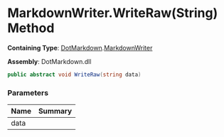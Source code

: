 # MarkdownWriter\.WriteRaw\(String\) Method

**Containing Type**: [DotMarkdown](../../README.md)\.[MarkdownWriter](../README.md)

**Assembly**: DotMarkdown\.dll

```csharp
public abstract void WriteRaw(string data)
```

### Parameters

| Name | Summary |
| ---- | ------- |
| data | |

